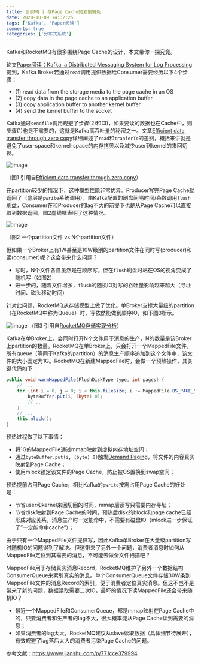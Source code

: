 ```yaml
---
title: 谈谈MQ | 与Page Cache的爱恨情仇
date: 2020-10-09 14:32:25
tags: ['Kafka', 'Paper阅读']
comments: true
categories: ['分布式系统']
---
```


Kafka和RocketMQ有很多围绕Page Cache的设计，本文带你一探究竟。

<!--more-->

论文[Paper阅读：Kafka: a Distributed Messaging System for Log Processing](https://zhangjunjia.github.io/2020/06/04/kafka-paper/)提到，Kafka Broker若通过`read`调用提供数据给Consumer需要经历以下4个步骤：
- (1) read data from the storage media to the page cache in an OS
- (2) copy data in the page cache to an application buffer
- (3) copy application buffer to another kernel buffer
- (4) send the kernel buffer to the socket

Kafka通过`sendfile`调用规避了步骤(2)和(3)，如果要读的数据也在Cache中，则步骤(1)也是不需要的，这就是Kafka高吞吐量的秘密之一。文章[Efficient data transfer through zero copy](https://developer.ibm.com/articles/j-zerocopy/)详细阐述了`read`和`tranferTo`的差别，概括来讲就是避免了user-space和kernel-space的内存拷贝以及减少user到kernel的来回切换。

![image](https://user-images.githubusercontent.com/4915189/93546442-5a617080-f995-11ea-8adc-80fa8e19e47d.png)

（图1 引用自[Efficient data transfer through zero copy](https://developer.ibm.com/articles/j-zerocopy/)）

在partition较少的情况下，这种模型性能非常优异。Producer写完Page Cache就返回了（底层是`pwrite`系统调用），由Kafka配置的刷盘间隔时间/条数调用`flush`刷盘，Consumer在和Producer的lag不大的前提下也是从Page Cache可以直接取到数据返回，图2虚线框表明了这种情况。

![image](https://user-images.githubusercontent.com/4915189/94356704-d78e9300-00c3-11eb-94bb-b22a14bc3174.png)

（图2 一个partition文件 vs N个partition文件）

但如果一个Broker上有1W甚至是10W级别的partition文件在同时写(producer)和读(consumer)呢？这会带来什么问题？
- 写时，N个文件各自虽然是在顺序写，但在`flush`刷盘时站在OS的视角变成了随机写（如图2）
- 进一步的，随着文件增多，`flush`的随机IO对写的吞吐量影响越来越大（寻址时间、磁头移动时间）

针对此问题，RocketMQ从存储模型上做了优化。单Broker支撑大量级的partition（在RocketMQ中称为Queue）时，写依然能做到顺序IO，如下图3所示。

![image](https://user-images.githubusercontent.com/4915189/94389931-c5742980-0183-11eb-9ce2-eef5fb355baa.png)
（图3 引用自[RocketMQ存储实现分析](http://www.daleizhou.tech/posts/rocketmq-store-commitlog.html)）

Kafka在单Broker上，会同时打开N个文件用于消息的生产，N的数量是该Broker上partition的数量。RocketMQ在单Broker上，只会打开一个MappedFile文件，所有queue（等同于Kafka的partition）的消息生产顺序追加到这个文件中，该文件的大小固定为1G。RocketMQ在新建MappedFile时，会做一个预热操作，其关键代码如下：
```java
public void warmMappedFile(FlushDiskType type, int pages) {
    // ...
    for (int i = 0, j = 0; i < this.fileSize; i += MappedFile.OS_PAGE_SIZE, j++) {
        byteBuffer.put(i, (byte) 0);
        // ...
    }
    // ...
    this.mlock();
}
```

预热过程做了以下事情：
- 将1G的MappedFile通过mmap映射到虚拟内存地址空间；
- 通过`byteBuffer.put(i, (byte) 0)`触发[Demand Paging](https://en.wikipedia.org/wiki/Demand_paging)，将文件的内容真实映射到Page Cache；
- 使用mlock锁定该文件的Page Cache，防止被OS置换到swap空间；

预热提前占用Page Cache，相比Kafka的`pwrite`按需占用Page Cache的好处是：
- 节省user和kernel来回切回的时间，mmap后读写只需要内存寻址；
- 节省disk映射到Page Cache的时间，预热后disk的block和page cache已经形成对应关系，消息生产时一定能命中，不需要有磁盘IO（mlock进一步保证了”一定能命中cache“）；

由于只有一个MappedFile文件提供写，因此Kafka单Broker在大量级partition写时随机IO的问题得到了解决。但这带来了另外一个问题，消费者消息时如何从MappedFile定位到其需要的消息，不可能去做全文件扫描吧？

MappedFile用于存储真实消息Record，RocketMQ维护了另外一个数据结构ConsumerQueue来索引真实的消息。单个ConsumerQueue文件存储30W条到MappedFile文件的消息Record的索引，便于消费者定位真实消息。但这不岂不是带来了新的问题，数据读取需要二次IO，最坏的情况下读MappedFile还会带来随机IO？
- 最近一个MappedFile和ConsumerQueue，都是mmap映射在Page Cache中的，只要消费者和生产者的lag不大，很大概率能从Page Cache读到需要的消息；
- 如果消费者的lag太大，RocketMQ建议从slave读取数据（具体细节待展开），有效规避了lag落后太大的消费者污染Page Cache的问题。

参考文献：https://www.jianshu.com/p/771cce379994
